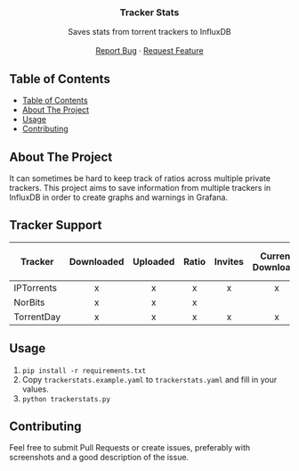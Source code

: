 <p align="center">
  <h3 align="center">Tracker Stats</h3>

  <p align="center">
    Saves stats from torrent trackers to InfluxDB
    <br />
    <br />
    <a href="https://github.com/boren/influxdb-tracker-stats/issues">Report Bug</a>
    ·
    <a href="https://github.com/boren/influxdb-tracker-stats/issues">Request Feature</a>
  </p>
</p>

## Table of Contents

- [Table of Contents](#table-of-contents)
- [About The Project](#about-the-project)
- [Usage](#usage)
- [Contributing](#contributing)

## About The Project

It can sometimes be hard to keep track of ratios across multiple private trackers.
This project aims to save information from multiple trackers in InfluxDB in order to create graphs and warnings in Grafana.

## Tracker Support

| Tracker    | Downloaded | Uploaded | Ratio | Invites | Current Downloads | Current Uploads | Bonus Points | Reseed | Hit-and-Run |
|------------|:----------:|:--------:|:-----:|:-------:|:-----------------:|:---------------:|:------------:|:------:|:-----------:|
| IPTorrents |      x     |     x    |   x   |    x    |         x         |        x        |       x      |        |             |
| NorBits    |      x     |     x    |   x   |         |                   |                 |       x      |        |             |
| TorrentDay |      x     |     x    |   x   |    x    |         x         |        x        |       x      |        |             |

## Usage

1. `pip install -r requirements.txt`
2. Copy `trackerstats.example.yaml` to `trackerstats.yaml` and fill in your values.
3. `python trackerstats.py`

## Contributing

Feel free to submit Pull Requests or create issues, preferably with screenshots and a good description of the issue.

